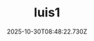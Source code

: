 ---
title: "luis1"
description: ""
image: "/uploads/photos/0039-luis1.webp"
display: "/uploads/photos/0039-luis1-display.webp"
thumbnail: "/uploads/photos/0039-luis1-thumb.webp"
width: 6000
height: 4000
featured: false
date: 2025-10-30T08:48:22.730Z
order: 0
---